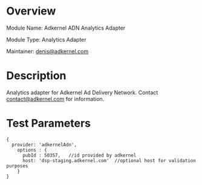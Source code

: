 # Overview
Module Name: Adkernel ADN Analytics Adapter

Module Type: Analytics Adapter

Maintainer: denis@adkernel.com

# Description

Analytics adapter for Adkernel Ad Delivery Network. Contact contact@adkernel.com for information.

# Test Parameters

```
{
  provider: 'adkernelAdn',
    options : {
      pubId : 50357,   //id provided by adkernel
      host: 'dsp-staging.adkernel.com'  //optional host for validation purposes
    }
}
```
